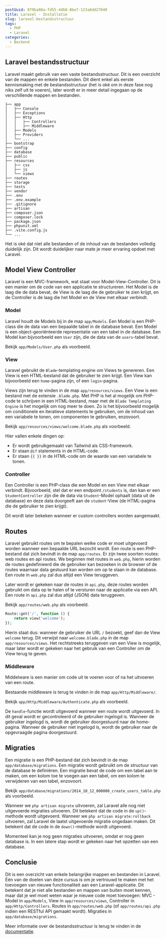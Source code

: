 ```yaml
---
postUuid: 079ba08a-fd55-4db8-8be7-123a8dd27040
title: Laravel - Installatie
slug: laravel-bestandsstructuur
tags:
  - PHP
  - Laravel
categories:
  - Backend
---
```


## Laravel bestandsstructuur

Laravel maakt gebruik van een vaste bestandsstructuur. Dit is een overzicht van de mappen en enkele bestanden. Dit dient enkel als eerste kennismaking met de bestandsstructuur (het is oké om in deze fase nog niks zelf uit te voeren), later wordt er in meer detail ingegaan op de verschillende mappen en bestanden.

```
├── app
│   ├── Console
│   ├── Exceptions
│   ├── Http
│   │   ├── Controllers
│   │   ├── Middleware
│   ├── Models
│   ├── Providers
│   └── ...
├── bootstrap
├── config
├── database
├── public
├── resources
│   ├── css
│   ├── js
│   └── views
├── routes
├── storage
├── tests
├── vendor
├── .env
├── .env.example
├── .gitignore
├── artisan
├── composer.json
├── composer.lock
├── package.json
├── phpunit.xml
├── .vite.config.js
└── ...
```

Het is oké dat niet alle bestanden of de inhoud van de bestanden volledig duidelijk zijn. Dit wordt duidelijker naar mate je meer ervaring opdoet met Laravel.

## Model View Controller

Laravel is een MVC-framework, wat staat voor Model-View-Controller. Dit is een manier om de code van een applicatie te structureren. Het Model is de laag die de data bevat, de View is de laag die de gebruiker te zien krijgt, en de Controller is de laag die het Model en de View met elkaar verbindt.

### Model

Laravel houdt de Models bij in de map `app/Models`. Een Model is een PHP-class die de data van een bepaalde tabel in de database bevat. Een Model is een object-georiënteerde representatie van een tabel in de database. Een Model kan bijvoorbeeld een `User` zijn, die de data van de `users`-tabel bevat.

Bekijk `app/Models/User.php` als voorbeeld.

### View

Laravel gebruikt de `Blade`-templating engine om Views te genereren. Een View is een HTML-bestand dat de gebruiker te zien krijgt. Een View kan bijvoorbeeld een `home`-pagina zijn, of een `login`-pagina.

Views zijn terug te vinden in de map `app/resources/views`. Een View is een bestand met de extensie `.blade.php`. Met PHP is het al mogelijk om PHP-code te schrijven in een HTML-bestand, maar met de `Blade Templating Engine` is het mogelijk om nog meer te doen. Zo is het bijvoorbeeld mogelijk om conditionele en iteratieve statements te gebruiken, om de inhoud van een variabele te tonen, om componenten te gebruiken, enzovoort.

Bekijk `app/resources/views/welcome.blade.php` als voorbeeld.

Hier vallen enkele dingen op:

- Er wordt gebruikgemaakt van Tailwind als CSS-framework.
- Er staan `@if` statements in de HTML-code.
- Er staan `{{ }}` in de HTML-code om de waarde van een variabele te tonen.

### Controller

Een Controller is een PHP-class die een Model en een View met elkaar verbindt. Bijvoorbeeld, stel dat er een endpoint `/students` is, dan kan er een `StudentController` zijn die de data via `Student`-Model ophaalt (data uit de database) en deze data doorgeeft aan de `student`-View (de HTML-pagina die de gebruiker te zien krijgt).

Dit wordt later bekeken wanneer er custom controllers worden aangemaakt.

## Routes

Laravel gebruikt routes om te bepalen welke code er moet uitgevoerd worden wanneer een bepaalde URL bezocht wordt. Een route is een PHP-bestand dat zich bevindt in de map `app/routes`. Er zijn twee soorten routes: web routes en api routes. We beginnen met routes in `web.php`, hierin worden de routes gedefinieerd die de gebruiker kan bezoeken in de browser of de routes waarnaar data gestuurd kan worden om op te slaan in de database. Een route in `web.php` zal dus altijd een View teruggeven.

Later wordt er gekeken naar de routes in `api.php`, deze routes worden gebruikt om data op te halen of te versturen naar de applicatie via een API. Een route in `api.php` zal dus altijd (JSON) data teruggeven.

Bekijk `app/routes/web.php` als voorbeeld.

```php
Route::get('/', function () {
    return view('welcome');
});
```

Hierin staat dus: wanneer de gebruiker de URL `/` bezoekt, geef dan de View `welcome` terug. Dit verwijst naar `welcome.blade.php` in de map `app/resources/views`. Het rechtstreeks teruggeven van een View is mogelijk, maar later wordt er gekeken naar het gebruik van een Controller om de View terug te geven.

### Middleware

Middelware is een manier om code uit te voeren voor of na het uitvoeren van een route.

Bestaande middleware is terug te vinden in de map `app/Http/Middleware/`.

Bekijk `app/Http/Middleware/Authenticate.php` als voorbeeld.

De `handle`-functie wordt uitgevoerd wanneer een route wordt uitgevoerd. In dit geval wordt er gecontroleerd of de gebruiker ingelogd is. Wanneer de gebruiker ingelogd is, wordt de gebruiker doorgestuurd naar de home-pagina. Wanneer de gebruiker niet ingelogd is, wordt de gebruiker naar de opgevraagde pagina doorgestuurd.

## Migraties

Een migratie is een PHP-bestand dat zich bevindt in de map `app/database/migrations`. Een migratie wordt gebruikt om de structuur van de database te definiëren. Een migratie bevat de code om een tabel aan te maken, om een kolom toe te voegen aan een tabel, om een kolom te verwijderen van een tabel, enzovoort.

Bekijk `app/database/migrations/2014_10_12_000000_create_users_table.php` als voorbeeld.

Wanneer we `php artisan migrate` uitvoeren, zal Laravel alle nog niet uitgevoerde migraties uitvoeren. Dit betekent dat de code in de `up()`-methode wordt uitgevoerd. Wanneer we `php artisan migrate:rollback` uitvoeren, zal Laravel de laatst uitgevoerde migratie ongedaan maken. Dit betekent dat de code in de `down()`-methode wordt uitgevoerd.

Momenteel kan je nog geen migraties uitvoeren, omdat er nog geen database is. In een latere stap wordt er gekeken naar het opzetten van een database.

## Conclusie

Dit is een overzicht van enkele belangrijke mappen en bestanden in Laravel. Één van de doelen van deze cursus is om je vertrouwd te maken met het toevoegen van nieuwe functionaliteit aan een Laravel-applicatie. Dit betekent dat je niet alle bestanden en mappen van buiten moet kennen, maar dat je wel moet weten waar je nieuwe code moet toevoegen: MVC - Model in `app/Models`, View in `app/resources/views`, Controller in `app/Http/Controllers`. Routes in `app/routes/web.php` (of `app/routes/api.php` indien een RESTful API gemaakt wordt). Migraties in `app/database/migrations`.

Meer informatie over de bestandsstructuur is terug te vinden in de [documentatie](https://laravel.com/docs/10.x/structure).
